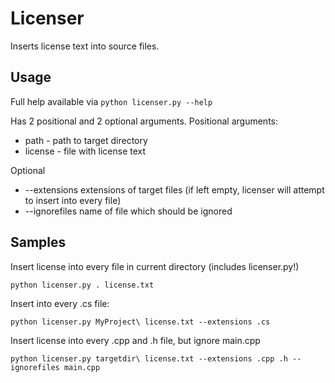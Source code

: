 # Licenser
Inserts license text into source files.

## Usage
Full help available via ```python licenser.py --help```

Has 2 positional and 2 optional arguments.
Positional arguments:

* path - path to target directory
* license - file with license text

Optional
* --extensions extensions of target files (if left empty, licenser will attempt to insert into every file)
* --ignorefiles name of file which should be ignored


## Samples
Insert license into every file in current directory (includes licenser.py!)

```python licenser.py . license.txt```


Insert into every .cs file:

```python licenser.py MyProject\ license.txt --extensions .cs```


Insert license into every .cpp and .h file, but ignore main.cpp

```python licenser.py targetdir\ license.txt --extensions .cpp .h --ignorefiles main.cpp```
